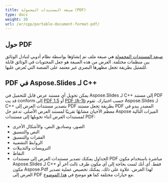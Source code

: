 ```yaml
---
title: صيغة المستندات المحمولة (PDF)
type: docs
weight: 30
url: /ar/cpp/portable-document-format-pdf/
---
```


## **حول PDF**
[صيغة المستندات المحمولة](https://en.wikipedia.org/wiki/PDF) هي صيغة ملف تم إنشاؤها بواسطة نظام أدوبي لتبادل الوثائق بين منظمات مختلفة. الغرض من هذه الصيغة هو جعل المحتويات في الوثائق قابلة للتمثيل بطريقة تجعل مظهرها البصري غير معتمد على المنصة التي تُعرض عليها.

## **PDF في Aspose.Slides لـ C++**
يمكن تحويل أي مستند عرض قابل للتحميل في Aspose.Slides لـ C++ إلى مستند PDF قد يت conform إلى [PDF 1.5](https://en.wikipedia.org/wiki/PDF/A) أو [PDF /A-1b](https://en.wikipedia.org/wiki/PDF/A) حسب اختيارك. تقوم Aspose.Slides لـ C++ بتصدير مستندات العرض إلى PDF بطريقة تجعل مستند PDF المصدر يبدو في معظم الأحيان مشابهًا تقريبًا لمستند العرض الأصلي.
تدعم حل Aspose الميزات التالية لمستندات العرض أثناء تحويلها إلى مستندات PDF:

- الصور، وصناديق النص، والأشكال الأخرى
- النص والتنسيق
- الفقرات والتنسيق
- الروابط التشعبية
- الترويسات والتذييلات
- النقاط
- الجداول
  يمكنك تصدير مستندات العرض إلى مستندات PDF مباشرة باستخدام مكون Aspose.Slides لـ C++ فقط. أي أنك لست بحاجة إلى أي مكون طرف ثالث آخر أو مكون Aspose.Pdf لهذا الغرض. علاوة على ذلك، يمكنك تخصيص عملية تصدير العرض إلى PDF مع خيارات مختلفة كما هو موضح في [هذا الموضوع](http://docs.aspose.com/display/slidesnet/Converting+to+PDF+File).